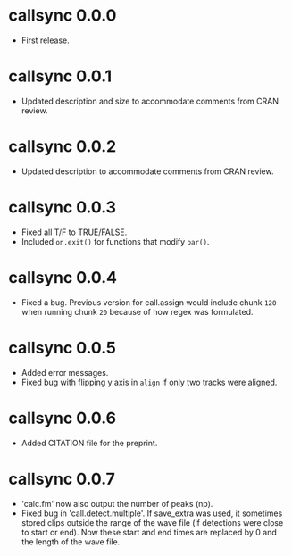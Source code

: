 # callsync 0.0.0

* First release.

# callsync 0.0.1

* Updated description and size to accommodate comments from CRAN review. 

# callsync 0.0.2

* Updated description to accommodate comments from CRAN review. 

# callsync 0.0.3

* Fixed all T/F to TRUE/FALSE.
* Included `on.exit()` for functions that modify `par()`. 

# callsync 0.0.4

* Fixed a bug. Previous version for call.assign would include chunk `120` when running chunk `20` because of 
  how regex was formulated. 

# callsync 0.0.5 

* Added error messages.
* Fixed bug with flipping y axis in `align` if only two tracks were aligned. 

# callsync 0.0.6

* Added CITATION file for the preprint. 

# callsync 0.0.7

* 'calc.fm' now also output the number of peaks (np). 
* Fixed bug in 'call.detect.multiple'. If save_extra was used, it sometimes stored clips outside the range
  of the wave file (if detections were close to start or end). Now these start and end times are replaced 
  by 0 and the length of the wave file.
